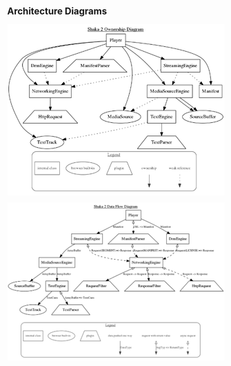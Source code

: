 ## Architecture Diagrams

![Shaka ownership diagram](ownership.gv.png)

![Shaka data flow diagram](dataflow.gv.png)

